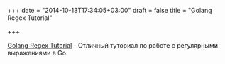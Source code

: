+++
date = "2014-10-13T17:34:05+03:00"
draft = false
title = "Golang Regex Tutorial"

+++

<p><a href="https://github.com/StefanSchroeder/Golang-Regex-Tutorial">Golang Regex Tutorial</a>&nbsp;- Отличный туториал по работе с регулярными выражениями в Go.</p>

